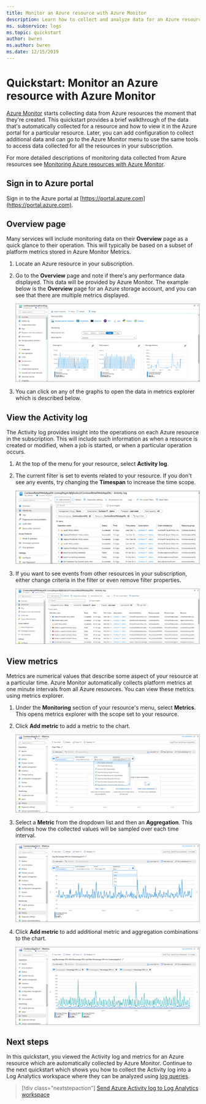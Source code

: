 ```yaml
---
title: Monitor an Azure resource with Azure Monitor
description: Learn how to collect and analyze data for an Azure resource in Azure Monitor.
ms. subservice: logs
ms.topic: quickstart
author: bwren
ms.author: bwren
ms.date: 12/15/2019
---
```


# Quickstart: Monitor an Azure resource with Azure Monitor
[Azure Monitor](../overview.md) starts collecting data from Azure resources the moment that they're created. This quickstart provides a brief walkthrough of the data that's automatically collected for a resource and how to view it in the Azure portal for a particular resource. Later, you can add configuration to collect additional data and can go to the Azure Monitor menu to use the same tools to access data collected for all the resources in your subscription.

For more detailed descriptions of monitoring data collected from Azure resources  see [Monitoring Azure resources with Azure Monitor](../essentials/monitor-azure-resource.md).


## Sign in to Azure portal

Sign in to the Azure portal at [https://portal.azure.com](https://portal.azure.com). 


## Overview page
Many services will include monitoring data on their **Overview** page as a quick glance to their operation. This will typically be based on a subset of platform metrics stored in Azure Monitor Metrics.

1. Locate an Azure resource in your subscription.
2. Go to the **Overview** page and note if there's any performance data displayed. This data will be provided by Azure Monitor. The example below is the **Overview** page for an Azure storage account, and you can see that there are multiple metrics displayed.

    ![Overview page](media/quick-monitor-azure-resource/overview.png)

3. You can click on any of the graphs to open the data in metrics explorer which is described below.

## View the Activity log
The Activity log provides insight into the operations on each Azure resource in the subscription. This will include such information as when a resource is created or modified, when a job is started, or when a particular operation occurs.

1. At the top of the menu for your resource, select **Activity log**.
2. The current filter is set to events related to your resource. If you don't see any events, try changing the **Timespan** to increase the time scope.

    ![Screenshot of a resource Activity Log in Azure portal showing a list of operations for the resource generated using the default filter criteria.](media/quick-monitor-azure-resource/activity-log-resource.png)

4. If you want to see events from other resources in your subscription, either change criteria in the filter or even remove filter properties.

    ![Screenshot of a resource Activity Log in Azure portal showing a list of operations for the resource generated using modified filter criteria.](media/quick-monitor-azure-resource/activity-log-all.png)



## View metrics
Metrics are numerical values that describe some aspect of your resource at a particular time. Azure Monitor automatically collects platform metrics at one minute intervals from all Azure resources. You can view these metrics using metrics explorer.

1. Under the **Monitoring** section of your resource's menu, select **Metrics**. This opens metrics explorer with the scope set to your resource.
2. Click **Add metric** to add a metric to the chart.
   
   ![Screenshot of the metrics explorer in Azure portal showing the metrics for a resource. The Metric dropdown is open for adding new metrics.](media/quick-monitor-azure-resource/metrics-explorer-01.png)
   
4. Select a **Metric** from the dropdown list and then an **Aggregation**. This defines how the collected values will be sampled over each time interval.

    ![Screenshot of the metrics explorer in Azure portal showing the metrics for a resource. The Aggregation dropdown is open and Avg is selected.](media/quick-monitor-azure-resource/metrics-explorer-02.png)

5. Click **Add metric** to add additional metric and aggregation combinations to the chart.

    ![Screenshot of the metrics explorer in Azure portal showing the metrics for a resource.](media/quick-monitor-azure-resource/metrics-explorer-03.png)



## Next steps
In this quickstart, you viewed the Activity log and metrics for an Azure resource which are automatically collected by Azure Monitor. Continue to the next quickstart which shows you how to collect the Activity log into a Log Analytics workspace where they can be analyzed using [log queries](../log-query/log-query-overview.md).

> [!div class="nextstepaction"]
> [Send Azure Activity log to Log Analytics workspace](./quick-collect-activity-log-portal.md)
